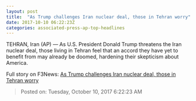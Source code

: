 ```yaml
---
layout: post
title:  "As Trump challenges Iran nuclear deal, those in Tehran worry"
date: 2017-10-10 06:22:23Z
categories: associated-press-ap-top-headlines
---
```


TEHRAN, Iran (AP) — As U.S. President Donald Trump threatens the Iran nuclear deal, those living in Tehran feel that an accord they have yet to benefit from may already be doomed, hardening their skepticism about America.


Full story on F3News: [As Trump challenges Iran nuclear deal, those in Tehran worry](http://www.f3nws.com/n/2ajzrC)

> Posted on: Tuesday, October 10, 2017 6:22:23 AM
